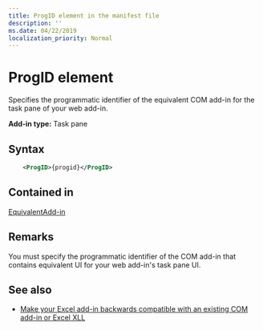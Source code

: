 ```yaml
---
title: ProgID element in the manifest file
description: ''
ms.date: 04/22/2019
localization_priority: Normal
---
```


# ProgID element

Specifies the programmatic identifier of the equivalent COM add-in for the task pane of your web add-in.

**Add-in type:** Task pane

## Syntax

```XML
    <ProgID>{progid}</ProgID>  
```

## Contained in

[EquivalentAdd-in](equivalentaddin.md)

## Remarks

You must specify the programmatic identifier of the COM add-in that contains equivalent UI for your web add-in's task pane UI.

## See also

- [Make your Excel add-in backwards compatible with an existing COM add-in or Excel XLL](/office/dev/add-ins/excel/make-your-excel-add-in-backwards-compatible-with-com-add-in-or-xll)